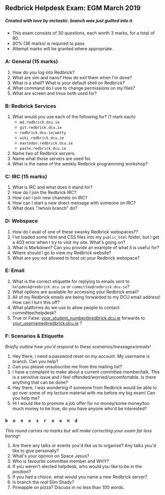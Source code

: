 ## Redbrick Helpdesk Exam: EGM March 2019
##### Created with love by mctastic. branch was just guilted into it.
- This exam consists of 30 questions, each worth 3 marks, for a total of 90.
- 40% (36 marks) is required to pass.
- Attempt marks will be granted where appropriate.

### A: General (15 marks)
1. How do you log into Redbrick?
2. What are vim and nano? How do exit them when I'm done?
3. What is a shell? What is your default shell on Redbrick?
4. What command do I use to change permissions on my files?
5. What are screen and tmux both used for?

### B: Redbrick Services
1. What would you use each of the following for? (1 mark each)
    - `md.redbrick.dcu.ie`
    - `git.redbrick.dcu.ie`
    - `redbrick.dcu.ie/wetty`
    - `wiki.redbrick.dcu.ie`
    - `mastodon.redbrick.dcu.ie`
    - `paste.redbrick.dcu.ie`
2. Name two of Redbrick servers.
3. Name what those servers are used for.
4. What is the name of the weekly Redbrick programming workshop?

### C: IRC (15 marks)
1. What is IRC and what does it stand for?
2. How do I join the Redbrick IRC?
3. How can I join new channels on IRC?
4. How can I start a new direct message with someone on IRC?
5. What does "/whois branch" do?

### D: Webspace
1. How do I avail of one of these swanky Redbrick webspaces??
2. I've loaded some html and CSS files into my `public_html` folder, but I get a 403 error when I try to visit my site. What's going on?
3. What is Markdown? Can you provide an example of what it is useful for?
4. Where should I go to view my Redbrick website?
5. What are you not allowed to host on your Redbrick webspace?


### E: Email
1. What is the correct etiquette for replying to emails sent to `helpdesk@redbrick.dcu.ie` or `committee@redbrick.dcu.ie`?
2. What options are available for accessing your Redbrick email?
3. All of my Redbrick emails are being forwarded to my DCU email address! How can I turn this off?
4. What platforms do we use to allow people to contact committee/helpdesk?
5. True or False: your_student_number@redbrick.dcu.ie forwards to your_username@redbrick.dcu.ie ?

### F: Scenarios & Etiquette
_Briefly outline how you'd respond to these scenarios/messages/emails!_
1. Hey there, I need a password reset on my account. My username is branch. Can you help?
2. Can you please unsubscribe me from this mailing list?
3. I have a complaint to make about a current committee member/talk. This is a sensitive issue and I feel offended/worried/uncomfortable. Is there anything that can be done?
4. Hey there, I was wondering if someone from Redbrick would be able to go over some of my lecture material with me before my big exam! Can you help me?
5. Hi I would like to promote a job offer for no money/some money/too much money to be true, do you have anyone who'd be interested?

### `b  o  n  u  s  r  o  u  n  d`
_This round carries no marks but will make correcting your exam far less boring!_

1. Are there any talks or events you'd like us to organise? Any talks you'd like to give personally?
2. What's your opinion on Space Jesus?
3. Who is favourite committee member and WHY?
4. If you weren't elected helpdesk, who would you like to be in the position?
5. If you had a choice, what would you name a new Redbrick server?
6. Is branch the *real* Slim Shady?
7. Pineapple on pizza? Discuss in no less than 100 words.

